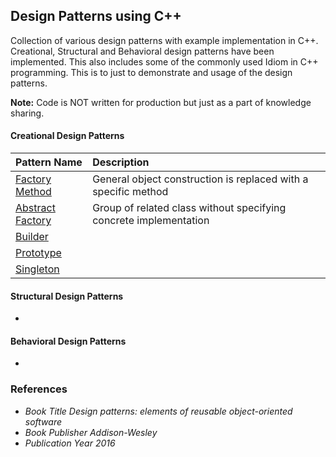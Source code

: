 ## Design Patterns using C++

Collection of various design patterns with example implementation in C++. Creational, Structural and Behavioral design patterns have been implemented. This also includes some of the commonly used Idiom in C++ programming. This is to just to demonstrate and usage of the design patterns. 

**Note:** Code is NOT written for production but just as a part of knowledge sharing.

#### Creational Design Patterns 

| Pattern Name | Description  |
| :---   | :--- |
| [Factory Method] | General object construction is replaced with a specific method |
| [Abstract Factory] | Group of related class without specifying concrete implementation |
| [Builder] | |
| [Prototype] | |
| [Singleton] | |

#### Structural Design Patterns
-

#### Behavioral Design Patterns
-

### References

- *Book Title Design patterns: elements of reusable object-oriented software*
- *Book Publisher Addison-Wesley*
- *Publication Year 2016*

[Factory Method]: https://github.com/jayavardhanravi/DesignPatterns/tree/master/FactoryMethod
[Abstract Factory]: https://github.com/jayavardhanravi/DesignPatterns/tree/master/AbstractFactory
[Builder]: https://github.com/jayavardhanravi/DesignPatterns/tree/master/Builder
[Prototype]: https://github.com/jayavardhanravi/DesignPatterns/tree/master/Prototype
[Singleton]: https://github.com/jayavardhanravi/DesignPatterns/tree/master/Singleton